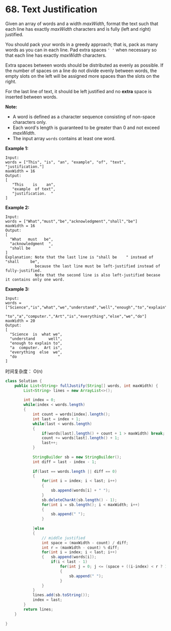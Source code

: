 # 68. Text Justification



Given an array of words and a width _maxWidth_, format the text such that each line has exactly _maxWidth_ characters and is fully \(left and right\) justified.

You should pack your words in a greedy approach; that is, pack as many words as you can in each line. Pad extra spaces `' '` when necessary so that each line has exactly _maxWidth_ characters.

Extra spaces between words should be distributed as evenly as possible. If the number of spaces on a line do not divide evenly between words, the empty slots on the left will be assigned more spaces than the slots on the right.

For the last line of text, it should be left justified and no **extra** space is inserted between words.

**Note:**

* A word is defined as a character sequence consisting of non-space characters only.
* Each word's length is guaranteed to be greater than 0 and not exceed _maxWidth_.
* The input array `words` contains at least one word.

**Example 1:**

```text
Input:
words = ["This", "is", "an", "example", "of", "text", "justification."]
maxWidth = 16
Output:
[
   "This    is    an",
   "example  of text",
   "justification.  "
]
```

**Example 2:**

```text
Input:
words = ["What","must","be","acknowledgment","shall","be"]
maxWidth = 16
Output:
[
  "What   must   be",
  "acknowledgment  ",
  "shall be        "
]
Explanation: Note that the last line is "shall be    " instead of "shall     be",
             because the last line must be left-justified instead of fully-justified.
             Note that the second line is also left-justified becase it contains only one word.
```

**Example 3:**

```text
Input:
words = ["Science","is","what","we","understand","well","enough","to","explain",
         "to","a","computer.","Art","is","everything","else","we","do"]
maxWidth = 20
Output:
[
  "Science  is  what we",
  "understand      well",
  "enough to explain to",
  "a  computer.  Art is",
  "everything  else  we",
  "do                  "
]
```



时间复杂度： O\(n\)

```java
class Solution {
    public List<String> fullJustify(String[] words, int maxWidth) {
        List<String> lines = new ArrayList<>();
        
        int index = 0;
        while(index < words.length)
        {
            int count = words[index].length();
            int last = index + 1;
            while(last < words.length)
            {
                if(words[last].length() + count + 1 > maxWidth) break;
                count += words[last].length() + 1;
                last++;
            }
            
            StringBuilder sb = new StringBuilder();
            int diff = last - index - 1;
            
            if(last == words.length || diff == 0)
            {
                for(int i = index; i < last; i++)
                {
                    sb.append(words[i] + " ");
                }
                sb.deleteCharAt(sb.length() - 1);
                for(int i = sb.length(); i < maxWidth; i++)
                {
                    sb.append(" ");
                }
                
            }else
            {
                // middle justified
                int space = (maxWidth - count) / diff;
                int r = (maxWidth - count) % diff;
                for(int i = index; i < last; i++)
                {   sb.append(words[i]);
                    if(i < last - 1)
                        for(int j = 0; j <= (space + ((i-index) < r ? 1:0)); j++)
                        {
                            sb.append(" ");
                        }
                }
            }
            lines.add(sb.toString());
            index = last;
        }
        return lines;
    }
    
}
```

